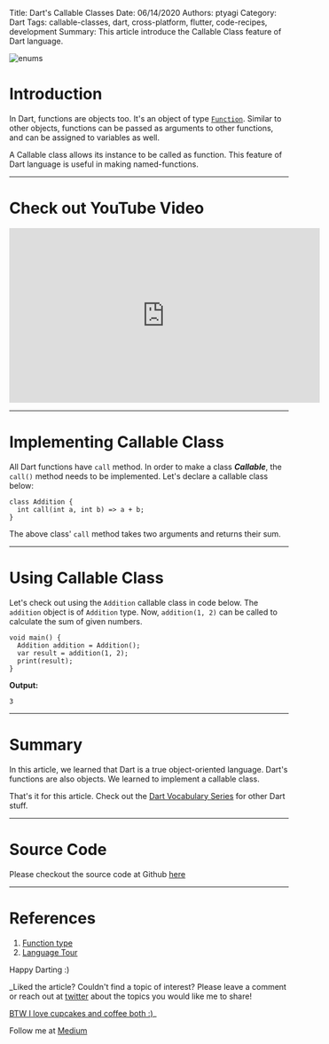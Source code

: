 Title: Dart's Callable Classes
Date: 06/14/2020
Authors: ptyagi
Category: Dart
Tags: callable-classes, dart, cross-platform, flutter, code-recipes, development
Summary: This article introduce the Callable Class feature of Dart language.

![enums]({attach}../../images/dart/callable.jpg)

# Introduction

In Dart, functions are objects too. It's an object of type [`Function`](https://api.dart.dev/stable/2.8.4/dart-core/Function-class.html). Similar to other objects, functions can be passed as arguments to other functions, and can be assigned to variables as well.

A Callable class allows its instance to be called as function. This feature of Dart language is useful in making named-functions.

---

# Check out YouTube Video

<iframe width="560" height="315" src="https://www.youtube.com/embed/Xx3AySX1R0U" frameborder="0" allow="accelerometer; autoplay; encrypted-media; gyroscope; picture-in-picture" allowfullscreen></iframe>

---

# Implementing Callable Class

All Dart functions have `call` method. In order to make a class ***Callable***, the `call()` method needs to be implemented. Let's declare a callable class below:

```
class Addition {
  int call(int a, int b) => a + b;
}
```

The above class' `call` method takes two arguments and returns their sum.

---

# Using Callable Class

Let's check out using the `Addition` callable class in code below. The `addition` object is of `Addition` type. Now, `addition(1, 2)` can be called to calculate the sum of given numbers.

```
void main() {
  Addition addition = Addition();
  var result = addition(1, 2);
  print(result);
}
```

**Output:**

```
3
```
---


# Summary

In this article, we learned that Dart is a true object-oriented language. Dart's functions are also objects. We learned to implement a callable class.

That's it for this article. Check out the [Dart Vocabulary Series](https://ptyagicodecamp.github.io/a-dartflutter-vocabulary-series.html) for other Dart stuff.

---

# Source Code

Please checkout the source code at Github [here](https://github.com/ptyagicodecamp/dart_vocab/blob/master/src/callable_class.dart)

---

# References

1. [Function type](https://api.dart.dev/stable/2.8.4/dart-core/Function-class.html)
2. [Language Tour](https://dart.dev/guides/language/language-tour#callable-classes)


Happy Darting :)

_Liked the article?
Couldn't find a topic of interest? Please leave a comment or reach out at [twitter](https://twitter.com/ptyagi13) about the topics you would like me to share!

[BTW I love cupcakes and coffee both :)](https://www.paypal.me/pritya)_

Follow me at [Medium](https://medium.com/@ptyagicodecamp)
